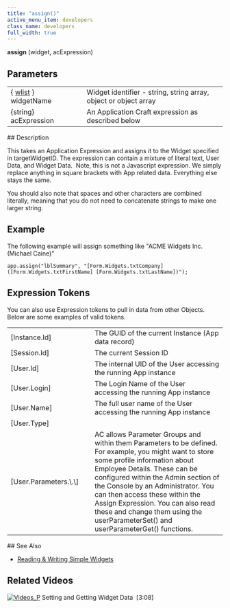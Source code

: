 ```yaml
---
title: "assign()"
active_menu_item: developers
class_name: developers
full_width: true
---
```



**assign** (widget, acExpression)

## Parameters

<table>
<tr>
<td width="199">
  { <a href="/developers/documentation/scripting-apis/client-api/objects-titbits/widget-list-parameters">wlist</a> } widgetName

</td>
<td width="17">
</td>
<td width="664">
Widget identifier - string, string array, object or object array

</td>
</tr>
<tr>
<td width="199">
{string} acExpression

</td>
<td width="17">
</td>
<td width="664">
An Application Craft expression as described below

</td>
</tr>
</table>
## Description

This takes an Application Expression and assigns it to the Widget specified in targetWidgetID. The expression can contain a mixture of literal text, User Data, and Widget Data.  Note, this is not a Javascript expression. We simply replace anything in square brackets with App related data. Everything else stays the same.

You should also note that spaces and other characters are combined literally, meaning that you do not need to concatenate strings to make one larger string.

## Example

The following example will assign something like "ACME Widgets Inc. (Michael Caine)"

    app.assign("lblSummary", "[Form.Widgets.txtCompany] ([Form.Widgets.txtFirstName] [Form.Widgets.txtLastName])");
   

## Expression Tokens

You can also use Expression tokens to pull in data from other Objects. Below are some examples of valid tokens.

<table>
<tr>
<td width="136">
[Instance.Id]

</td>
<td width="22">
</td>
<td width="722">
The GUID of the current Instance (App data record)

</td>
</tr>
<tr>
<td width="136">
[Session.Id]

</td>
<td width="22">
</td>
<td width="722">
The current Session ID

</td>
</tr>
<tr>
<td width="136">
[User.Id]

</td>
<td width="22">
</td>
<td width="722">
The internal UID of the User accessing the running App instance

</td>
</tr>
<tr>
<td width="136">
[User.Login]

</td>
<td width="22">
</td>
<td width="722">
The Login Name of the User accessing the running App instance

</td>
</tr>
<tr>
<td width="136">
[User.Name]

</td>
<td width="22">
</td>
<td width="722">
The full user name of the User accessing the running App instance

</td>
</tr>
<tr>
<td width="136">
[User.Type]

</td>
<td width="22">
</td>
<td width="722">
</td>
</tr>
<tr>
<td width="136">
[User.Parameters.\<parameter group\>.\<parameter name\>]

</td>
<td width="22">
</td>
<td width="722">
AC allows Parameter Groups and within them Parameters to be defined. For example, you might want to store some profile information about Employee Details. These can be configured within the Admin section of the Console by an Administrator. You can then access these within the Assign Expression. You can also read these and change them using the userParameterSet() and userParameterGet() functions.

</td>
</tr>
</table>
## See Also

 - [Reading & Writing Simple Widgets](/developers/documentation/scripting-apis/client-scripting-overview/scripting-with-javascript/widget-reading-writing/widget-values-reading-writing-user-entered-data/widgetsimple-widgets)

## Related Videos

[![Videos\_P](/img/docs/videos_p.png)](http://www.youtube.com/v/VTypeamWf5E?autoplay=1&hd=1&fs=1&showsearch=0&rel=0&) Setting and Getting Widget Data  [3:08]

